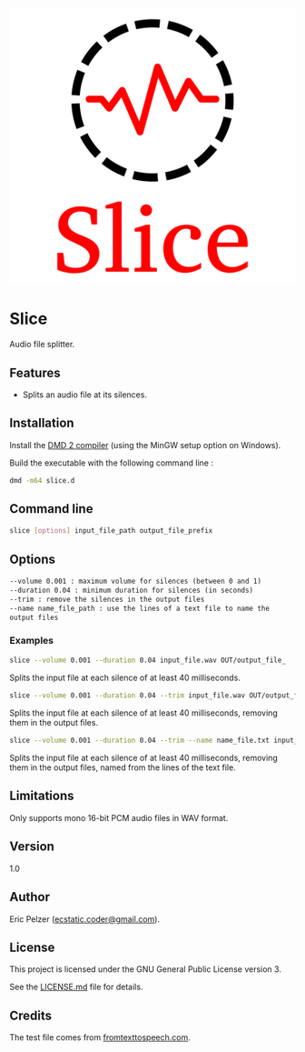 ![](https://github.com/senselogic/SLICE/blob/master/LOGO/slice.png)

# Slice

Audio file splitter.

## Features

* Splits an audio file at its silences.

## Installation

Install the [DMD 2 compiler](https://dlang.org/download.html) (using the MinGW setup option on Windows).

Build the executable with the following command line :

```bash
dmd -m64 slice.d
```

## Command line

```bash
slice [options] input_file_path output_file_prefix
```

## Options

```
--volume 0.001 : maximum volume for silences (between 0 and 1)
--duration 0.04 : minimum duration for silences (in seconds)
--trim : remove the silences in the output files
--name name_file_path : use the lines of a text file to name the output files
```

### Examples

```bash
slice --volume 0.001 --duration 0.04 input_file.wav OUT/output_file_
```

Splits the input file at each silence of at least 40 milliseconds.

```bash
slice --volume 0.001 --duration 0.04 --trim input_file.wav OUT/output_file_
```

Splits the input file at each silence of at least 40 milliseconds, removing them in the output files.

```bash
slice --volume 0.001 --duration 0.04 --trim --name name_file.txt input_file.wav OUT/output_file_
```

Splits the input file at each silence of at least 40 milliseconds, removing them in the output files, named from the lines of the text file.

## Limitations

Only supports mono 16-bit PCM audio files in WAV format.

## Version

1.0

## Author

Eric Pelzer (ecstatic.coder@gmail.com).

## License

This project is licensed under the GNU General Public License version 3.

See the [LICENSE.md](LICENSE.md) file for details.

## Credits

The test file comes from [fromtexttospeech.com](http://www.fromtexttospeech.com).


